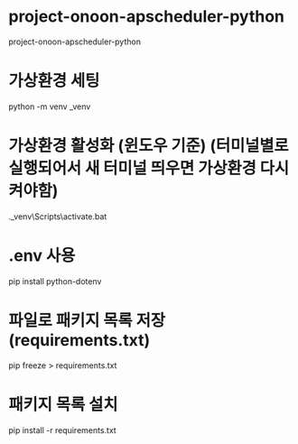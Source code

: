 # project-onoon-apscheduler-python
project-onoon-apscheduler-python

# 가상환경 세팅
python -m venv _venv

# 가상환경 활성화 (윈도우 기준) (터미널별로 실행되어서 새 터미널 띄우면 가상환경 다시 켜야함)
.\_venv\Scripts\activate.bat

# .env 사용
pip install python-dotenv

# 파일로 패키지 목록 저장 (requirements.txt)
pip freeze > requirements.txt

# 패키지 목록 설치
pip install -r requirements.txt